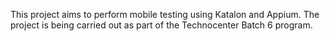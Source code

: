 This project aims to perform mobile testing using Katalon and Appium. The project is being carried out as part of the Technocenter Batch 6 program.
